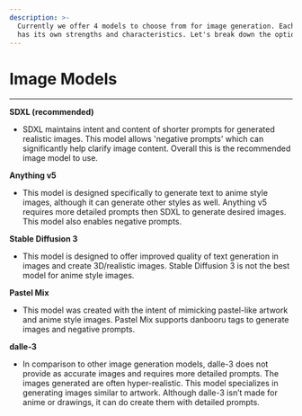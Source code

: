 ```yaml
---
description: >-
  Currently we offer 4 models to choose from for image generation. Each model
  has its own strengths and characteristics. Let's break down the options:
---
```


# Image Models

***

**SDXL (recommended)**

* SDXL maintains intent and content of shorter prompts for generated realistic images. This model allows 'negative prompts' which can significantly help clarify image content. Overall this is the recommended image model to use.&#x20;

**Anything v5**

* This model is designed specifically to generate text to anime style images, although it can generate other styles as well. Anything v5 requires more detailed prompts then SDXL to generate desired images. This model also enables negative prompts.&#x20;

**Stable Diffusion 3**

* This model is designed to offer improved quality of text generation in images and create 3D/realistic images. Stable Diffusion 3 is not the best model for anime style images.

**Pastel Mix**

* This model was created with the intent of mimicking pastel-like artwork and anime style images. Pastel Mix supports danbooru tags to generate images and negative prompts.&#x20;

**dalle-3**

* In comparison to other image generation models, dalle-3 does not provide as accurate images and requires more detailed prompts. The images generated are often hyper-realistic. This model specializes in generating images similar to artwork. Although dalle-3 isn’t made for anime or drawings, it can do create them with detailed prompts.
